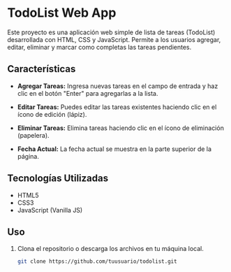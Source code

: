 # TodoList Web App

Este proyecto es una aplicación web simple de lista de tareas (TodoList) desarrollada con HTML, CSS y JavaScript. Permite a los usuarios agregar, editar, eliminar y marcar como completas las tareas pendientes.

## Características

- **Agregar Tareas:** Ingresa nuevas tareas en el campo de entrada y haz clic en el botón "Enter" para agregarlas a la lista.

- **Editar Tareas:** Puedes editar las tareas existentes haciendo clic en el ícono de edición (lápiz).

- **Eliminar Tareas:** Elimina tareas haciendo clic en el ícono de eliminación (papelera).

- **Fecha Actual:** La fecha actual se muestra en la parte superior de la página.

## Tecnologías Utilizadas

- HTML5
- CSS3
- JavaScript (Vanilla JS)

## Uso

1. Clona el repositorio o descarga los archivos en tu máquina local.

   ```bash
   git clone https://github.com/tuusuario/todolist.git